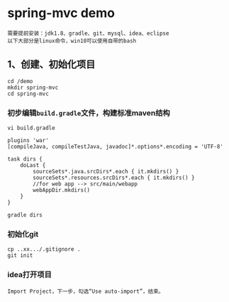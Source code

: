 # spring-mvc demo
    需要提前安装：jdk1.8、gradle、git、mysql、idea、eclipse
    以下大部分是linux命令，win10可以使用自带的bash

## 1、创建、初始化项目
    cd /demo
    mkdir spring-mvc
    cd spring-mvc

### 初步编辑`build.gradle`文件，构建标准maven结构
    vi build.gradle

    plugins 'war'
    [compileJava, compileTestJava, javadoc]*.options*.encoding = 'UTF-8'

    task dirs {
        doLast {
            sourceSets*.java.srcDirs*.each { it.mkdirs() }
            sourceSets*.resources.srcDirs*.each { it.mkdirs() }
            //for web app --> src/main/webapp
            webAppDir.mkdirs()
        }
    }

    gradle dirs
### 初始化git
    cp ..xx.../.gitignore .
    git init

### idea打开项目
    Import Project，下一步，勾选“Use auto-import”，结束。
